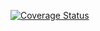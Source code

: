 [![Coverage Status](https://coveralls.io/repos/github/SyTW2223/E14/badge.svg?branch=main)](https://coveralls.io/github/SyTW2223/E14?branch=main)

